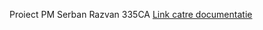 Proiect PM Serban Razvan 335CA
[Link catre documentatie](http://cs.curs.pub.ro/wiki/pm/prj2018/dghilinta/12345)
